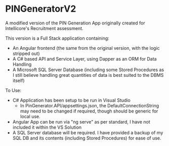 # PINGeneratorV2
A modified version of the PIN Generation App originally created for Intellicore's Recruitment assessment.

This version is a Full Stack application containing:
  * An Angular frontend (the same from the original version, with the logic stripped out)
  * A C# based API and Service Layer, using Dapper as an ORM for Data Handling
  * A Microsoft SQL Server Database (including some Stored Procedures as I still believe handling great quantities of data is best suited to the DBMS itself)
 
To Use:
  * C# Application has been setup to be run in Visual Studio
    * In PinGenerator.API/appsettings.json, the DefaultConnectionString may need to be changed if required, though should be generic for local use.
  * Angular App can be run via "ng serve" as per standard, I have not included it within the VS Solution
  * A SQL Server database will be required. I have provided a backup of my SQL DB and its contents (including Stored Procedures) for ease of use.
  
